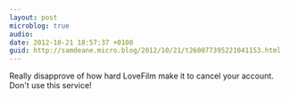 ```yaml
---
layout: post
microblog: true
audio: 
date: 2012-10-21 18:57:37 +0100
guid: http://samdeane.micro.blog/2012/10/21/t260077395221041153.html
---
```

Really disapprove of how hard LoveFilm make it to cancel your account. Don't use this service!
